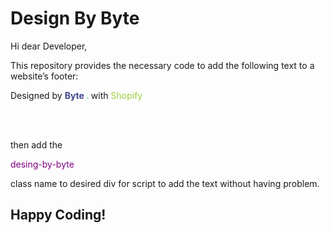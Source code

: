 # Design By Byte  

Hi dear Developer,  

This repository provides the necessary code to add the following text to a website’s footer:  

<div id="byteDesigned">
    <p>Designed by <strong>
        <a href="#" target="_blank" rel="nofollow" style="color: rgb(62, 71, 140); text-decoration: none;">Byte</a>
        <span style="color: rgb(62, 232, 187); text-decoration: none;">.</span>
    </strong> with <a href="#" target="_blank" rel="nofollow" style="text-decoration: none; color: rgb(155, 206, 57);">Shopify</a></p>
    <div class="footer__bottom-right"></div>
</div>


<script src="https://cdn.jsdelivr.net/gh/Byte-Dijital/design-by-byte@latest/design-by-byte.js"></script> <br><br>

then add the <p style="color:purple;">desing-by-byte</p> class name to desired div for script to add the text without having problem.

<h2 style="underline:none;">Happy Coding!</h2>

